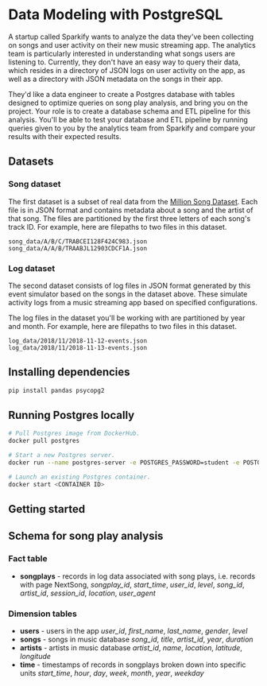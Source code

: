 # Data Modeling with PostgreSQL

A startup called Sparkify wants to analyze the data they've been collecting on 
songs and user activity on their new music streaming app. The analytics team is 
particularly interested in understanding what songs users are listening to. 
Currently, they don't have an easy way to query their data, which resides in a 
directory of JSON logs on user activity on the app, as well as a directory with 
JSON metadata on the songs in their app.

They'd like a data engineer to create a Postgres database with tables designed 
to optimize queries on song play analysis, and bring you on the project. Your 
role is to create a database schema and ETL pipeline for this analysis. You'll 
be able to test your database and ETL pipeline by running queries given to you 
by the analytics team from Sparkify and compare your results with their 
expected results.

## Datasets

### Song dataset

The first dataset is a subset of real data from the 
[Million Song Dataset](http://millionsongdataset.com/). Each file is in JSON 
format and contains metadata about a song and the artist of that song. The 
files are partitioned by the first three letters of each song's track ID. 
For example, here are filepaths to two files in this dataset.

```angular2html
song_data/A/B/C/TRABCEI128F424C983.json
song_data/A/A/B/TRAABJL12903CDCF1A.json
```

### Log dataset

The second dataset consists of log files in JSON format generated by this 
event simulator based on the songs in the dataset above. These simulate 
activity logs from a music streaming app based on specified configurations.

The log files in the dataset you'll be working with are partitioned by year 
and month. For example, here are filepaths to two files in this dataset.

```angular2html
log_data/2018/11/2018-11-12-events.json
log_data/2018/11/2018-11-13-events.json
```

## Installing dependencies

```sh
pip install pandas psycopg2
```

## Running Postgres locally

```sh
# Pull Postgres image from DockerHub.
docker pull postgres

# Start a new Postgres server.
docker run --name postgres-server -e POSTGRES_PASSWORD=student -e POSTGRES_USER=student -p 127.0.0.1:5432:5432 -d postgres

# Launch an existing Postgres container.
docker start <CONTAINER ID>
```

## Getting started


## Schema for song play analysis

### Fact table

- **songplays** - records in log data associated with song plays, i.e. 
  records with page NextSong, *songplay_id*, *start_time*, *user_id*, *level*, 
  *song_id*, *artist_id*, *session_id*, *location*, *user_agent*

### Dimension tables

- **users** - users in the app *user_id*, *first_name*, *last_name*, *gender*, 
  *level*
- **songs** - songs in music database *song_id*, *title*, *artist_id*, *year*, 
  *duration*
- **artists** - artists in music database *artist_id*, *name*, *location*, 
  *latitude*, *longitude*
- **time** - timestamps of records in songplays broken down into specific units 
  *start_time*, *hour*, *day*, *week*, *month*, *year*, *weekday*
  